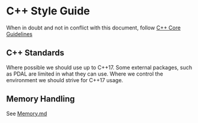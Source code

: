 # C++ Style Guide


When in doubt and not in conflict with this document, follow [C++ Core Guidelines](https://isocpp.github.io/CppCoreGuidelines/CppCoreGuidelines)

## C++ Standards

Where possible we should use up to C++17. Some external packages, such as PDAL are
limited in what they can use. Where we control the environment we should strive
for C++17 usage.

## Memory Handling

See [Memory.md](Memory.md)